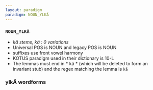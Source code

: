 ```yaml
---
layout: paradigm
paradigm: NOUN_YLKÄ
---
```

### ` NOUN_YLKÄ `

* _kä stems, kä : 0 variations_
* Universal POS is NOUN and legacy POS is NOUN
* suffixes use front vowel harmony
* KOTUS paradigm used in their dictionary is 10-L
* The lemmas must end in * kä * (which will be deleted to form an invariant stub) and the regex matching the lemma is ` kä `

### ylkÄ wordforms


